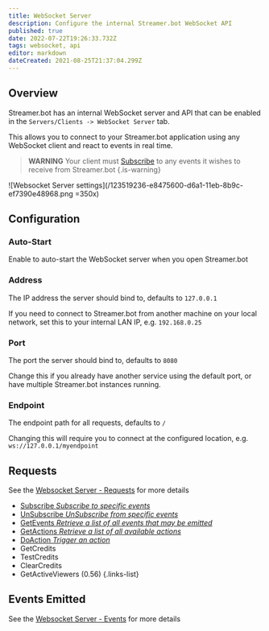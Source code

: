 ```yaml
---
title: WebSocket Server
description: Configure the internal Streamer.bot WebSocket API
published: true
date: 2022-07-22T19:26:33.732Z
tags: websocket, api
editor: markdown
dateCreated: 2021-08-25T21:37:04.299Z
---
```


## Overview

Streamer.bot has an internal WebSocket server and API that can be enabled in the `Servers/Clients -> WebSocket Server` tab.

This allows you to connect to your Streamer.bot application using any WebSocket client and react to events in real time.

> **WARNING**
> Your client must [Subscribe](/Servers-Clients/WebSocket-Server/Events) to any events it wishes to receive from Streamer.bot
{.is-warning}

![Websocket Server settings](/123519236-e8475600-d6a1-11eb-8b9c-ef7390e48968.png =350x)

## Configuration
### Auto-Start
Enable to auto-start the WebSocket server when you open Streamer.bot

### Address
The IP address the server should bind to, defaults to `127.0.0.1`

If you need to connect to Streamer.bot from another machine on your local network, set this to your internal LAN IP, e.g. `192.168.0.25`

### Port
The port the server should bind to, defaults to `8080`

Change this if you already have another service using the default port, or have multiple Streamer.bot instances running.

### Endpoint
The endpoint path for all requests, defaults to `/`

Changing this will require you to connect at the configured location, e.g. `ws://127.0.0.1/myendpoint`


## Requests
See the [Websocket Server - Requests](/Servers-Clients/WebSocket-Server/Requests) for more details

* [Subscribe *Subscribe to specific events*](/Servers-Clients/WebSocket-Server/Requests#subscribe)
* [UnSubscribe *UnSubscribe from specific events*](/Servers-Clients/WebSocket-Server/Requests#unsubscribe)
* [GetEvents *Retrieve a list of all events that may be emitted*](/Servers-Clients/WebSocket-Server/Requests#getevents)
* [GetActions *Retrieve a list of all available actions*](/Servers-Clients/WebSocket-Server/Requests#getactions)
* [DoAction *Trigger an action*](/Servers-Clients/WebSocket-Server/Requests#doaction)
* GetCredits
* TestCredits
* ClearCredits
* GetActiveViewers (0.56)
{.links-list}

## Events Emitted
See the [Websocket Server - Events](/Servers-Clients/WebSocket-Server/Events) for more details

